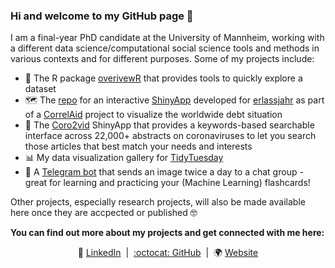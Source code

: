 ### Hi and welcome to my GitHub page 👋

I am a final-year PhD candidate at the University of Mannheim, working with a different data science/computational social science tools and methods in various contexts and for different purposes. Some of my projects include:

- :microscope: The R package [overivewR](https://github.com/cosimameyer/overviewR) that provides tools to quickly explore a dataset
- :world_map: The [repo](https://github.com/CorrelAid/erlassjahr) for an interactive [ShinyApp](https://erlassjahr.de/informieren/karte-ueberschuldete-staaten-weltweit/) developed for [erlassjahr](https://erlassjahr.de) as part of a [CorrelAid](https://correlaid.org/en/) project to visualize the worldwide debt situation
- :microbe: The [Coro2vid](https://github.com/dennis-hammerschmidt/Coro2vid-19) ShinyApp that provides a keywords-based searchable interface across 22,000+ abstracts on coronaviruses to let you search those articles that best match your needs and interests
- :bar_chart: My data visualization gallery for [TidyTuesday](https://github.com/dennis-hammerschmidt/tidy_tuesday)
- :robot: A [Telegram bot](https://github.com/dennis-hammerschmidt/telegram-bot) that sends an image twice a day to a chat group - great for learning and practicing your (Machine Learning) flashcards!

Other projects, especially research projects, will also be made available here once they are accpected or published :nerd_face:

**You can find out more about my projects and get connected with me here:**
<div align="center">

:necktie: [LinkedIn][LinkedIn]&nbsp;&nbsp;|&nbsp;&nbsp;[:octocat: GitHub][GitHub]&nbsp;&nbsp;|&nbsp;&nbsp;:earth_africa: [Website][Website]

</div>

<!--
Quick Link 
-->

[LinkedIn]:https://www.linkedin.com/in/dennis-hammerschmidt/
[GitHub]:https://github.com/dennis-hammerschmidt/
[Website]:https://dennis-hammerschmidt.rbind.io/

<!--
**dennis-hammerschmidt/dennis-hammerschmidt** is a ✨ _special_ ✨ repository because its `README.md` (this file) appears on your GitHub profile.

Here are some ideas to get you started:

- 🔭 I’m currently working on ...
- 🌱 I’m currently learning ...
- 👯 I’m looking to collaborate on ...
- 🤔 I’m looking for help with ...
- 💬 Ask me about ...
- 📫 How to reach me: ...
- 😄 Pronouns: ...
- ⚡ Fun fact: ...
-->
